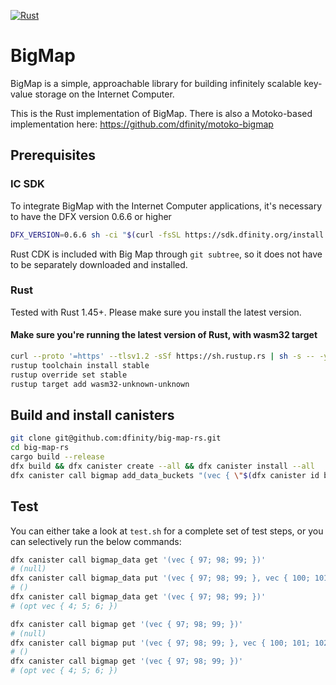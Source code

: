 [![Rust](https://github.com/dfinity/bigmap-rs/workflows/Rust/badge.svg)](https://github.com/dfinity/bigmap-rs/actions)

# BigMap

BigMap is a simple, approachable library for building infinitely scalable key-value storage on the Internet Computer.

This is the Rust implementation of BigMap. There is also a Motoko-based implementation here: https://github.com/dfinity/motoko-bigmap

## Prerequisites

### IC SDK
To integrate BigMap with the Internet Computer applications, it's necessary to have the DFX version 0.6.6 or higher

```bash
DFX_VERSION=0.6.6 sh -ci "$(curl -fsSL https://sdk.dfinity.org/install.sh)"
```

Rust CDK is included with Big Map through `git subtree`, so it does not have to be separately downloaded and installed.

### Rust
Tested with Rust 1.45+. Please make sure you install the latest version.

#### Make sure you're running the latest version of Rust, with wasm32 target

```bash
curl --proto '=https' --tlsv1.2 -sSf https://sh.rustup.rs | sh -s -- -y
rustup toolchain install stable
rustup override set stable
rustup target add wasm32-unknown-unknown
```

## Build and install canisters

```bash
git clone git@github.com:dfinity/big-map-rs.git
cd big-map-rs
cargo build --release
dfx build && dfx canister create --all && dfx canister install --all
dfx canister call bigmap add_data_buckets "(vec { \"$(dfx canister id bigmap_data)\"; })"
```

## Test

You can either take a look at `test.sh` for a complete set of test steps, or you can selectively run the below commands:

```bash
dfx canister call bigmap_data get '(vec { 97; 98; 99; })'
# (null)
dfx canister call bigmap_data put '(vec { 97; 98; 99; }, vec { 100; 101; 102; })'
# ()
dfx canister call bigmap_data get '(vec { 97; 98; 99; })'
# (opt vec { 4; 5; 6; })
```

```bash
dfx canister call bigmap get '(vec { 97; 98; 99; })'
# (null)
dfx canister call bigmap put '(vec { 97; 98; 99; }, vec { 100; 101; 102; })'
# ()
dfx canister call bigmap get '(vec { 97; 98; 99; })'
# (opt vec { 4; 5; 6; })
```

